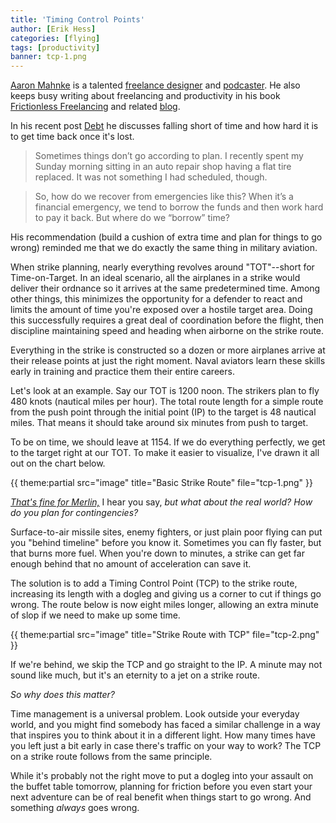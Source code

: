 ```yaml
---
title: 'Timing Control Points'
author: [Erik Hess]
categories: [flying]
tags: [productivity]
banner: tcp-1.png
---
```


[Aaron Mahnke](http://www.twitter.com/amahnke) is a talented [freelance designer](http://www.wetfrogstudios.com/) and [podcaster](http://www.70decibels.com/homework/). He also keeps busy writing about freelancing and productivity in his book [Frictionless Freelancing](http://getfrictionless.com/books/) and related [blog](http://getfrictionless.com). 

In his recent post [Debt](http://getfrictionless.com/debt/) he discusses falling short of time and how hard it is to get time back once it's lost.

> Sometimes things don’t go according to plan. I recently spent my Sunday morning sitting in an auto repair shop having a flat tire replaced. It was not something I had scheduled, though.

> So, how do we recover from emergencies like this? When it’s a financial emergency, we tend to borrow the funds and then work hard to pay it back. But where do we “borrow” time?

His recommendation (build a cushion of extra time and plan for things to go wrong) reminded me that we do exactly the same thing in military aviation.

When strike planning, nearly everything revolves around "TOT"--short for Time-on-Target. In an ideal scenario, all the airplanes in a strike would deliver their ordnance so it arrives at the same predetermined time. Among other things, this minimizes the opportunity for a defender to react and limits the amount of time you're exposed over a hostile target area. Doing this successfully requires a great deal of coordination before the flight, then discipline maintaining speed and heading when airborne on the strike route. 

Everything in the strike is constructed so a dozen or more airplanes arrive at their release points at just the right moment. Naval aviators learn these skills early in training and practice them their entire careers.

Let's look at an example. Say our TOT is 1200 noon. The strikers plan to fly 480 knots (nautical miles per hour). The total route length for a simple route from the push point through the initial point (IP) to the target is 48 nautical miles. That means it should take around six minutes from push to target. 

To be on time, we should leave at 1154. If we do everything perfectly, we get to the target right at our TOT. To make it easier to visualize, I've drawn it all out on the chart below.

{{ theme:partial src="image" title="Basic Strike Route" file="tcp-1.png" }}

[*That's fine for Merlin,*](http://shop.5by5.tv/products/tffm-t-shirt-2013) I hear you say, *but what about the real world? How do you plan for contingencies?*

Surface-to-air missile sites, enemy fighters, or just plain poor flying can put you "behind timeline" before you know it. Sometimes you can fly faster, but that burns more fuel. When you're down to minutes, a strike can get far enough behind that no amount of acceleration can save it.

The solution is to add a Timing Control Point (TCP) to the strike route, increasing its length with a dogleg and giving us a corner to cut if things go wrong. The route below is now eight miles longer, allowing an extra minute of slop if we need to make up some time.

{{ theme:partial src="image" title="Strike Route with TCP" file="tcp-2.png" }} 

If we're behind, we skip the TCP and go straight to the IP. A minute may not sound like much, but it's an eternity to a jet on a strike route.

*So why does this matter?*

Time management is a universal problem. Look outside your everyday world, and you might find somebody has faced a similar challenge in a way that inspires you to think about it in a different light. How many times have you left just a bit early in case there's traffic on your way to work? The TCP on a strike route follows from the same principle.

While it's probably not the right move to put a dogleg into your assault on the buffet table tomorrow, planning for friction before you even start your next adventure can be of real benefit when things start to go wrong. And something *always* goes wrong.